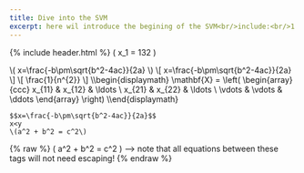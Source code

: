 ```yaml
---
title: Dive into the SVM
excerpt: here wil introduce the begining of the SVM<br/>include:<br/>1.
---
```

{% include header.html %}
\( x_1 = 132 \)

\\( x=\frac{-b\pm\sqrt{b^2-4ac}}{2a} \\)
\\[ x=\frac{-b\pm\sqrt{b^2-4ac}}{2a} \\]
\\[ \frac{1}{n^{2}} \\]
\\\\begin{displaymath}
\mathbf{X} =
\left( \begin{array}{ccc}
x_{11} & x_{12} & \ldots \\
x_{21} & x_{22} & \ldots \\
\vdots & \vdots & \ddots
\end{array} \right)
\\\\end{displaymath}
``` 
$$x=\frac{-b\pm\sqrt{b^2-4ac}}{2a}$$
x<y
\(a^2 + b^2 = c^2\)
```



 {% raw %}
 \( a^2 + b^2 = c^2 \) --> note that all equations between these tags will not need escaping! 
 {% endraw %}
